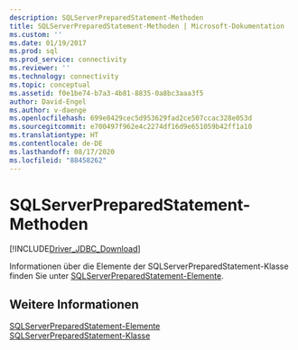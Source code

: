 ```yaml
---
description: SQLServerPreparedStatement-Methoden
title: SQLServerPreparedStatement-Methoden | Microsoft-Dokumentation
ms.custom: ''
ms.date: 01/19/2017
ms.prod: sql
ms.prod_service: connectivity
ms.reviewer: ''
ms.technology: connectivity
ms.topic: conceptual
ms.assetid: f0e1be74-b7a3-4b81-8835-0a8bc3aaa3f5
author: David-Engel
ms.author: v-daenge
ms.openlocfilehash: 699e8429cec5d953629fad2ce507ccac328e053d
ms.sourcegitcommit: e700497f962e4c2274df16d9e651059b42ff1a10
ms.translationtype: HT
ms.contentlocale: de-DE
ms.lasthandoff: 08/17/2020
ms.locfileid: "88458262"
---
```

# <a name="sqlserverpreparedstatement-methods"></a>SQLServerPreparedStatement-Methoden
[!INCLUDE[Driver_JDBC_Download](../../../includes/driver_jdbc_download.md)]

  Informationen über die Elemente der SQLServerPreparedStatement-Klasse finden Sie unter [SQLServerPreparedStatement-Elemente](../../../connect/jdbc/reference/sqlserverpreparedstatement-members.md).  
  
## <a name="see-also"></a>Weitere Informationen  
 [SQLServerPreparedStatement-Elemente](../../../connect/jdbc/reference/sqlserverpreparedstatement-members.md)   
 [SQLServerPreparedStatement-Klasse](../../../connect/jdbc/reference/sqlserverpreparedstatement-class.md)  
  
  
